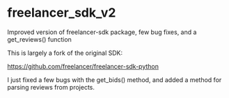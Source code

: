 # freelancer_sdk_v2
Improved version of freelancer-sdk package, few bug fixes, and a get_reviews() function

This is largely a fork of the original SDK:

https://github.com/freelancer/freelancer-sdk-python

I just fixed a few bugs with the get_bids() method, and added a method for parsing reviews from projects.
